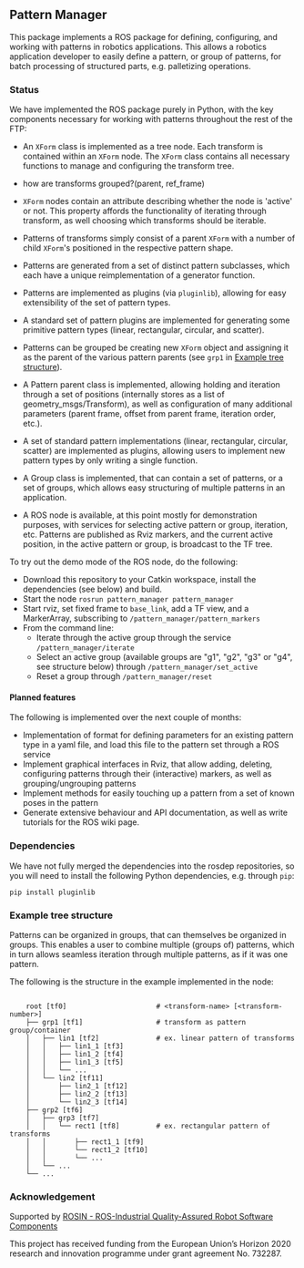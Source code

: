 ## Pattern Manager

This package implements a ROS package for defining, configuring, and working with patterns in robotics applications. This allows a robotics application developer to easily define a pattern, or group of patterns, for batch processing of structured parts, e.g. palletizing operations. 

### Status

We have implemented the ROS package purely in Python, with the key components necessary for working with patterns throughout the rest of the FTP:
- An `XForm` class is implemented as a tree node. Each transform is contained within an `XForm` node. The `XForm` class contains all necessary functions to manage and configuring the transform tree.
- how are transforms grouped?(parent, ref_frame)
- `XForm` nodes contain an attribute describing whether the node is 'active' or not. This property affords the functionality of iterating through transform, as well choosing which transforms should be iterable.
- Patterns of transforms simply consist of a parent `XForm` with a number of child `XForm`'s positioned in the respective pattern shape.
- Patterns are generated from a set of distinct pattern subclasses, which each have a unique reimplementation of a generator function.
- Patterns are implemented as plugins (via `pluginlib`), allowing for easy extensibility of the set of pattern types.
- A standard set of pattern plugins are implemented for generating some primitive pattern types (linear, rectangular, circular, and scatter).
- Patterns can be grouped be creating new `XForm` object and assigning it as the parent of the various pattern parents (see `grp1` in <a href="#example-tree-structure">Example tree structure</a>).


- A Pattern parent class is implemented, allowing holding and iteration through a set of positions (internally stores as a list of geometry_msgs/Transform), as well as configuration of many additional parameters (parent frame, offset from parent frame, iteration order, etc.).
- A set of standard pattern implementations (linear, rectangular, circular, scatter) are implemented as plugins, allowing users to implement new pattern types by only writing a single function.
- A Group class is implemented, that can contain a set of patterns, or a set of groups, which allows easy structuring of multiple patterns in an application.
- A ROS node is available, at this point mostly for demonstration purposes, with services for selecting active pattern or group, iteration, etc. Patterns are published as Rviz markers, and the current active position, in the active pattern or group, is broadcast to the TF tree.  

To try out the demo mode of the ROS node, do the following:
- Download this repository to your Catkin workspace, install the dependencies (see below) and build.
- Start the node `rosrun pattern_manager pattern_manager`
- Start rviz, set fixed frame to `base_link`, add a TF view, and a MarkerArray, subscribing to `/pattern_manager/pattern_markers`
- From the command line:
  - Iterate through the active group through the service `/pattern_manager/iterate`
  - Select an active group (available groups are "g1", "g2", "g3" or "g4", see structure below) through `/pattern_manager/set_active` 
  - Reset a group through `/pattern_manager/reset`

#### Planned features

The following is implemented over the next couple of months:
- Implementation of format for defining parameters for an existing pattern type in a yaml file, and load this file to the pattern set through a ROS service
- Implement graphical interfaces in Rviz, that allow adding, deleting, configuring patterns through their (interactive) markers, as well as grouping/ungrouping patterns
- Implement methods for easily touching up a pattern from a set of known poses in the pattern
- Generate extensive behaviour and API documentation, as well as write tutorials for the ROS wiki page.

### Dependencies

We have not fully merged the dependencies into the rosdep repositories, so you will need to install the following Python dependencies, e.g. through `pip`:
```
pip install pluginlib
```

### Example tree structure

Patterns can be organized in groups, that can themselves be organized in groups. This enables a user to combine multiple (groups of) patterns, which in turn allows seamless iteration through multiple patterns, as if it was one pattern. 

The following is the structure in the example implemented in the node:
```

    root [tf0]                      # <transform-name> [<transform-number>]
    ├── grp1 [tf1]                  # transform as pattern group/container
    │   ├── lin1 [tf2]              # ex. linear pattern of transforms
    │   │   ├── lin1_1 [tf3]           
    │   │   ├── lin1_2 [tf4]
    │   │   ├── lin1_3 [tf5]
    │   │   └── ...
    │   └── lin2 [tf11]
    │       ├── lin2_1 [tf12]           
    │       ├── lin2_2 [tf13]
    │       └── lin2_3 [tf14]
    ├── grp2 [tf6]
    │   ├── grp3 [tf7]
    │   │   └── rect1 [tf8]         # ex. rectangular pattern of transforms
    │   │       ├── rect1_1 [tf9]
    │   │       └── rect1_2 [tf10]
    │   │       └── ...
    │   └── ...
    └── ...
```

### Acknowledgement

Supported by [ROSIN - ROS-Industrial Quality-Assured Robot Software Components](http://rosin-project.eu/) 

This project has received funding from the European Union’s Horizon 2020 research and innovation programme under grant agreement No. 732287.
